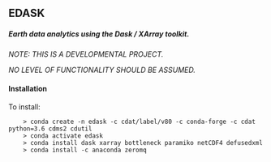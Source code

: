 ## EDASK

##### Earth data analytics using the Dask / XArray toolkit.

  *NOTE: THIS IS A DEVELOPMENTAL PROJECT.*
  
  *NO LEVEL OF FUNCTIONALITY SHOULD BE ASSUMED.*

#### Installation

To install:
```
    > conda create -n edask -c cdat/label/v80 -c conda-forge -c cdat python=3.6 cdms2 cdutil 
    > conda activate edask
    > conda install dask xarray bottleneck paramiko netCDF4 defusedxml
    > conda install -c anaconda zeromq
```


